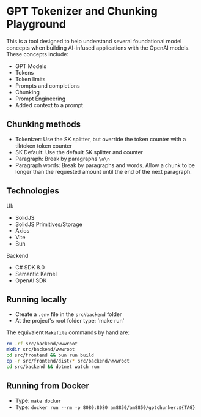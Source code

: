 # GPT Tokenizer and Chunking Playground

This is a tool designed to help understand several foundational model concepts when building AI-infused applications with the OpenAI models. These concepts include:

- GPT Models
- Tokens
- Token limits
- Prompts and completions
- Chunking
- Prompt Engineering
- Added context to a prompt

## Chunking methods

- Tokenizer: Use the SK splitter, but override the token counter with a tiktoken token counter
- SK Default: Use the default SK splitter and counter
- Paragraph: Break by paragraphs `\n\n`
- Paragraph words: Break by paragraphs and words. Allow a chunk to be longer than the requested amount until the end of the next paragraph.

## Technologies

UI:

- SolidJS
- SolidJS Primitives/Storage
- Axios
- Vite
- Bun

Backend

- C# SDK 8.0
- Semantic Kernel
- OpenAI SDK

## Running locally

- Create a `.env` file in the `src\backend` folder
- At the project's root folder type: 'make run'

The equivalent `Makefile` commands by hand are:

```bash
rm -rf src/backend/wwwroot
mkdir src/backend/wwwroot
cd src/frontend && bun run build
cp -r src/frontend/dist/* src/backend/wwwroot
cd src/backend && dotnet watch run
```

## Running from Docker

- Type: `make docker`
- Type: `docker run --rm -p 8080:8080 am8850/am8850/gptchunker:${TAG}`
